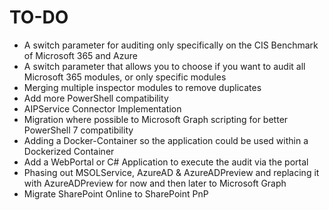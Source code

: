 # TO-DO
-   A switch parameter for auditing only specifically on the CIS Benchmark of Microsoft 365 and Azure
-	A switch parameter that allows you to choose if you want to audit all Microsoft 365 modules, or only specific modules
-	Merging multiple inspector modules to remove duplicates
-	Add more PowerShell compatibility
-	AIPService Connector Implementation
-	Migration where possible to Microsoft Graph scripting for better PowerShell 7 compatibility
-	Adding a Docker-Container so the application could be used within a Dockerized Container
-	Add a WebPortal or C# Application to execute the audit via the portal
-   Phasing out MSOLService, AzureAD & AzureADPreview and replacing it with AzureADPreview for now and then later to Microsoft Graph 
- Migrate SharePoint Online to SharePoint PnP